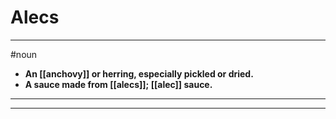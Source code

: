 # Alecs
---
#noun
- **An [[anchovy]] or herring, especially pickled or dried.**
- **A sauce made from [[alecs]]; [[alec]] sauce.**
---
---
